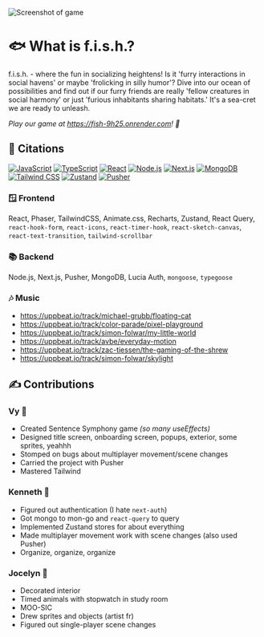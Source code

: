 ![Screenshot of game](screenshot.png)

# 🐟 **What is f.i.s.h.?**

f.i.s.h. - where the fun in socializing heightens! Is it 'furry interactions in social havens' or maybe 'frolicking in silly humor'? Dive into our ocean of possibilities and find out if our furry friends are really &apos;fellow creatures in social harmony' or just 'furious inhabitants sharing habitats.&apos; It's a sea-cret we are ready to unleash.

*Play our game at https://fish-9h25.onrender.com! 🎣*

## 🔗 Citations
[![JavaScript](https://img.shields.io/badge/JavaScript-F7DF1E?style=for-the-badge&logo=javascript&logoColor=black)](https://developer.mozilla.org/en-US/docs/Web/JavaScript)
[![TypeScript](https://img.shields.io/badge/TypeScript-007ACC?style=for-the-badge&logo=typescript&logoColor=white)](https://www.typescriptlang.org/)
[![React](https://img.shields.io/badge/React-61DAFB?style=for-the-badge&logo=react&logoColor=black)](https://reactjs.org/)
[![Node.js](https://img.shields.io/badge/Node.js-339933?style=for-the-badge&logo=node.js&logoColor=white)](https://nodejs.org/)
[![Next.js](https://img.shields.io/badge/Next.js-000000?style=for-the-badge&logo=next.js&logoColor=white)](https://nextjs.org/)
[![MongoDB](https://img.shields.io/badge/MongoDB-47A248?style=for-the-badge&logo=mongodb&logoColor=white)](https://www.mongodb.com/)
[![Tailwind CSS](https://img.shields.io/badge/Tailwind_CSS-38B2AC?style=for-the-badge&logo=tailwind-css&logoColor=white)](https://tailwindcss.com/)
[![Zustand](https://img.shields.io/badge/Zustand-FFBC0B?style=for-the-badge&logo=zustand&logoColor=black)](https://github.com/pmndrs/zustand)
[![Pusher](https://img.shields.io/badge/Pusher-05122A?style=for-the-badge&logo=pusher&logoColor=white)](https://pusher.com/)

### 🪟 **Frontend**
React, Phaser, TailwindCSS, Animate.css, Recharts, Zustand, React Query, `react-hook-form`, `react-icons`, `react-timer-hook`, `react-sketch-canvas`, `react-text-transition`, `tailwind-scrollbar`

### 📚 **Backend**
Node.js, Next.js, Pusher, MongoDB, Lucia Auth, `mongoose`, `typegoose`

### 🎶 Music 
- https://uppbeat.io/track/michael-grubb/floating-cat 
- https://uppbeat.io/track/color-parade/pixel-playground 
- https://uppbeat.io/track/simon-folwar/my-little-world 
- https://uppbeat.io/track/avbe/everyday-motion
- https://uppbeat.io/track/zac-tiessen/the-gaming-of-the-shrew 
- https://uppbeat.io/track/simon-folwar/skylight 

## ✍️ Contributions
### Vy 🐙
- Created Sentence Symphony game *(so many useEffects)*
- Designed title screen, onboarding screen, popups, exterior, some sprites, yeahhh
- Stomped on bugs about multiplayer movement/scene changes
- Carried the project with Pusher
- Mastered Tailwind

### Kenneth 🐶
- Figured out authentication (I hate `next-auth`)
- Got mongo to mon-go and `react-query` to query
- Implemented Zustand stores for about everything
- Made multiplayer movement work with scene changes (also used Pusher)
- Organize, organize, organize

### Jocelyn 🐧
- Decorated interior
- Timed animals with stopwatch in study room
- MOO-SIC
- Drew sprites and objects (artist fr)
- Figured out single-player scene changes
